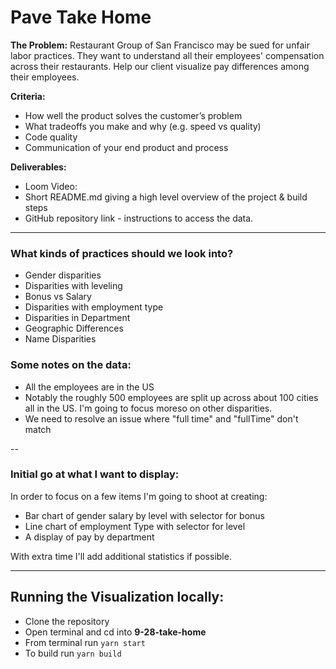 # Pave Take Home

**The Problem:** Restaurant Group of San Francisco may be sued for unfair labor practices. They want to understand all their employees' compensation across their restaurants. Help our client visualize pay differences among their employees.

**Criteria:**

- How well the product solves the customer’s problem
- What tradeoffs you make and why (e.g. speed vs quality)
- Code quality
- Communication of your end product and process

**Deliverables:**

- Loom Video:
- Short README.md giving a high level overview of the project & build steps
- GitHub repository link - instructions to access the data.

---

### What kinds of practices should we look into?

- Gender disparities
- Disparities with leveling
- Bonus vs Salary
- Disparities with employment type
- Disparities in Department
- Geographic Differences
- Name Disparities

### Some notes on the data:

- All the employees are in the US
- Notably the roughly 500 employees are split up across about 100 cities all in the US. I'm going to focus moreso on other disparities.
- We need to resolve an issue where "full time" and "fullTime" don't match

--

### Initial go at what I want to display:

In order to focus on a few items I'm going to shoot at creating:

- Bar chart of gender salary by level with selector for bonus
- Line chart of employment Type with selector for level
- A display of pay by department

With extra time I'll add additional statistics if possible.

---

## Running the Visualization locally:

- Clone the repository
- Open terminal and cd into **9-28-take-home**
- From terminal run `yarn start`
- To build run `yarn build`
